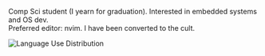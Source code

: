 Comp Sci student (I yearn for graduation). Interested in embedded systems and OS dev.  
Preferred editor: nvim. I have been converted to the cult.

![Language Use Distribution](https://github-readme-stats.vercel.app/api/top-langs/?username=ephyran&layout=compact&theme=synthwave)
